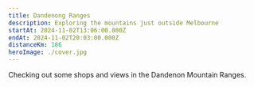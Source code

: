 ```yaml
---
title: Dandenong Ranges
description: Exploring the mountains just outside Melbourne
startAt: 2024-11-02T13:06:00.000Z
endAt: 2024-11-02T20:03:00.000Z
distanceKm: 186
heroImage: ./cover.jpg
---
```


Checking out some shops and views in the Dandenon Mountain Ranges.
